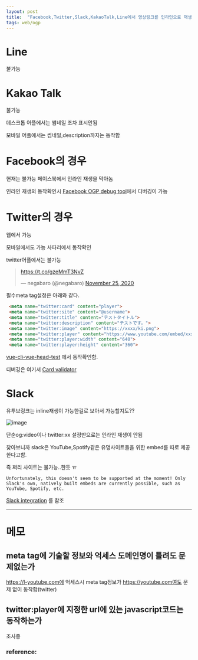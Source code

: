 ```yaml
---
layout: post
title:  "Facebook,Twitter,Slack,KakaoTalk,Line에서 영상링크를 인라인으로 재생시키는방법"
tags: web/ogp
---
```


# Line

불가능

# Kakao Talk

불가능

데스크톱 어플에서는 썸네일 조차 표시안됨

모바일 어플에서는 썸네일,description까지는 동작함


# Facebook의 경우


현재는 불가능
페이스북에서 인라인 재생을 막아놈

인라인 재생외 동작확인시
[Facebook OGP debug tool]에서 디버깅이 가능


# Twitter의 경우

웹에서 가능

모바일에서도 가능 사파리에서 동작확인

twitter어플에서는 불가능


<blockquote class="twitter-tweet"><p lang="und" dir="ltr"><a href="https://t.co/gzeMmT3NvZ">https://t.co/gzeMmT3NvZ</a></p>&mdash; negabaro (@negabaro) <a href="https://twitter.com/negabaro/status/1331468011899785217?ref_src=twsrc%5Etfw">November 25, 2020</a></blockquote> <script async src="https://platform.twitter.com/widgets.js" charset="utf-8"></script>

필수meta tag설정은 아래와 같다.

```html
 <meta name="twitter:card" content="player">
 <meta name="twitter:site" content="@username">
 <meta name="twitter:title" content="テストタイトル">
 <meta name="twitter:description" content="テストです。">
 <meta name="twitter:image" content="https://xxxx/ki.png">
 <meta name="twitter:player" content="https://www.youtube.com/embed/xxxx?rel=0 amp;controls=0&amp;showinfo=0">
 <meta name="twitter:player:width" content="640">
 <meta name="twitter:player:height" content="360">
```


[vue-cli-vue-head-test] 에서 동작확인함.

디버깅은 여기서 [Card validator]


# Slack

유투브링크는 inline재생이 가능한걸로 보아서 가능할지도??

![image](https://user-images.githubusercontent.com/4640346/100186885-3fc5ed80-2f2a-11eb-82c4-5f61a49a33c4.png)

단순og:video이나 twitter:xx 설정만으로는 인라인 재생이 안됨

찾아보니까 slack은 YouTube,Spotify같은 유명사이트들을 위한 embed를 따로 제공한다고함.

즉 쩌리 사이트는 불가능..한듯 ㅠ

```
Unfortunately, this doesn't seem to be supported at the moment! Only Slack's own, natively built embeds are currently possible, such as YouTube, Spotify, etc.
```

[Slack integration] 를 참조

---

# 메모

## meta tag에 기술할 정보와 억세스 도메인명이 틀려도 문제없는가

https://l-youtube.com에 억세스시
meta tag정보가 https://youtube.com여도 문제 없이 동작함(twitter)

## twitter:player에 지정한 url에 있는 javascript코드는 동작하는가

조사중






### reference:

[vue-cli-vue-head-test]: https://negabaro.github.io/vue-cli-vue-head-test/

[Facebook OGP debug tool]: https://developers.facebook.com/tools/debug

[Card validator]: https://cards-dev.twitter.com/validator

[FacebookやTwitter上で動画をインライン表示させる ※現在使えません※]:(https://qiita.com/yumikokh/items/d6a49524837214758170)

[My question]: https://stackoverflow.com/questions/64968557/even-if-the-same-meta-tag-og-video-as-youtube-is-set-the-behavior-does-not-m?noredirect=1#comment114869380_64968557

[Slack integration]: https://stackoverflow.com/questions/38426714/slack-create-custom-embedded-video-or-audio-player-similar-to-the-youtube-int
